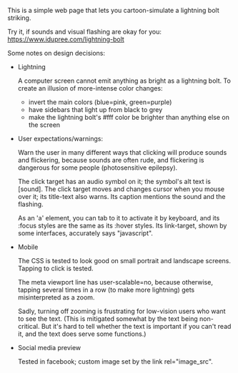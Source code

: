 
This is a simple web page that lets you cartoon-simulate
a lightning bolt striking.

Try it, if sounds and visual flashing are okay for you:
https://www.idupree.com/lightning-bolt

Some notes on design decisions:

- Lightning

    A computer screen cannot emit anything as bright as a
    lightning bolt.  To create an illusion of more-intense
    color changes:
    - invert the main colors (blue=pink, green=purple)
    - have sidebars that light up from black to grey
    - make the lightning bolt's #fff color be brighter
        than anything else on the screen

- User expectations/warnings:

    Warn the user in many different ways that clicking
    will produce sounds and flickering, because sounds
    are often rude, and flickering is dangerous for some
    people (photosensitive epilepsy).

    The click target has an audio symbol on it;
    the symbol's alt text is [sound].  The click target
    moves and changes cursor when you mouse over it;
    its title-text also warns.  Its caption mentions
    the sound and the flashing.

    As an 'a' element, you can
    tab to it to activate it by keyboard, and its
    :focus styles are the same as its :hover styles.
    Its link-target, shown by some interfaces, accurately
    says "javascript".

- Mobile

    The CSS is tested to look good on small portrait
    and landscape screens.  Tapping to click is tested.

    The meta viewport line has user-scalable=no, because
    otherwise, tapping several times in a row
    (to make more lightning) gets misinterpreted as a zoom.

    Sadly, turning off zooming is frustrating for low-vision
    users who want to see the text. (This is mitigated somewhat
    by the text being non-critical.  But it's hard to tell
    whether the text is important if you can't read it,
    and the text does serve some functions.)

- Social media preview

    Tested in facebook; custom image set by the link rel="image_src".

